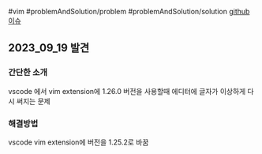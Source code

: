 #vim #problemAndSolution/problem #problemAndSolution/solution
[ github 이슈 ]( https://github.com/VSCodeVim/Vim/issues/8577 )
## 2023_09_19 발견

### 간단한 소개
vscode 에서 vim extension에 1.26.0 버전을 사용할때 에디터에 글자가 이상하게 다시 써지는 문제
### 해결방법
vscode vim extension에 버전을 1.25.2로 바꿈

